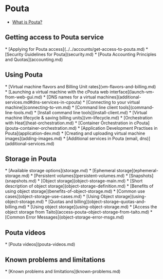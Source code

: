 <h1>Pouta</h1>

* [What is Pouta?](pouta-whatis.md)

<h2>Getting access to Pouta service</h2>
* [Applying for Pouta access](../../accounts/get-access-to-pouta.md)
* [Security Guidelines for Pouta](security.md)
* [Pouta Accounting Principles and Quotas](accounting.md)

<h2>Using Pouta</h2>
* [Virtual machine flavors and Billing Unit rates](vm-flavors-and-billing.md)
* [Launching a virtual machine with the cPouta web interface](launch-vm-from-web-gui.md)
* [DNS names for a virtual machines](additional-services.md#dns-services-in-cpouta)
* [Connecting to your virtual machine](connecting-to-vm.md)
* [Command line client tools](command-line-tools.md)
    * [Install command line tools](install-client.md)
* [Virtual machine lifecycle & saving billing units](vm-lifecycle.md)
* [Orchestration with Heat](heat-orchestration.md)
* [Container Orchestration in cPouta](pouta-container-orchestration.md)
* [Application Development Practises in Pouta](application-dev.md)
* [Creating and uploading virtual machine images](adding-images.md)
* [Additional services in Pouta (email, dns)](additional-services.md)

<h2>Storage in Pouta</h2>
* [Available storage options](storage.md)
* [Ephemeral storage](ephemeral-storage.md)
* [Persistent volumes](persistent-volumes.md)
* [Snapshots](snapshots.md)
* [Object storage](object-storage-main.md)
    * [Short description of object storage](object-storage-definition.md)
    * [Benefits of using object storage](benefits-of-object-storage.md)
    * [Common use cases](object-storage-use-cases.md)
    * [Using Object storage](using-object-storage.md)
    * [Quotas and billing](object-storage-quotas-and-billing.md)
    * [Using object storage](using-object-storage.md)
    * [Access the object storage from Taito](access-pouta-object-storage-from-taito.md)
    * [Common Error Messages](object-storage-error-msgs.md)

<h2>Pouta videos</h2>
* [Pouta videos](pouta-videos.md)

<h2>Known problems and limitations</h2>
* [Known problems and limitations](known-problems.md)
